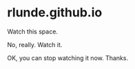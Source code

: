 # rlunde.github.io
Watch this space.

No, really. Watch it.

OK, you can stop watching it now. Thanks.

